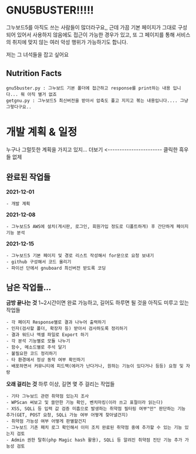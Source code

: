 # GNU5BUSTER!!!!!

그누보드5를 아직도 쓰는 사람들이 많더라구요,, 근데 가끔 기본 페이지가 그대로 구성되어 있어서 사용하지 않음에도 접근이 가능한 경우가 있고, 또 그 페이지를 통해 서비스의 취지에 맞지 않는 여러 악성 행위가 가능하기도 합니다. 

저는 그 녀석들을 잡고 싶어요

## Nutrition Facts
```
gnu5buster.py : 그누보드 기본 폴더에 접근하고 response를 print하는 내용 입니다... 뭐 아직 별거 없죠
getgnu.py : 그누보드5 최신버전을 받아서 압축도 풀고 지지고 볶는 내용입니다.... 그냥 그렇다구요..
```

# 개발 계획 & 일정 
누구나 그럴듯한 계획을 가지고 있지... 더보기 <----------------------- 클릭한 흑우들 없제

## 완료된 작업들

**2021-12-01**
```
- 개발 계획
```

**2021-12-08**
```
- 그누보드5 AWS에 설치(게시판, 로그인, 회원가입 정도로 디폴트하게) 후 간단하게 페이지 기능 분석
```

**2021-12-15**
```
- 그누보드5 기본 페이지 및 경로 리스트 작성해서 for문으로 요청 보내기
- github 구성해서 코드 올리기
- 파이선 단에서 gnuboard 최신버전 받도록 코딩
```

## 남은 작업들...

**금방 끝나는 것**
1~2시간이면 완료 가능하고, 길어도 하루면 될 것을 아직도 미루고 있는 작업들
```
- 각 페이지 Response별로 결과 나누어 출력하기
- 인자(검사할 폴더, 확장자 등) 받아서 검사하도록 정리하기
- 결과 워드나 엑셀 파일로 Export 하기
- 각 분석 기능별로 모듈 나누기
- 함수, 메소드별로 주석 달기
- 불필요한 코드 정리하기
- 타 환경에서 정상 동작 여부 확인하기
- 배포하면서 커뮤니티에 피드백(에러가 난다거나, 원하는 기능이 있다거나 등등) 요청 및 자랑
```

**오래 걸리는 것**
하루 이상, 길면 몇 주 걸리는 작업들

```
- 기타 그누보드 관련 취약점 있는지 조사
- WPScan 써보고 및 쓸만한 기능 확인, 벤치마킹(이라 쓰고 표절이라 읽는다)
- XSS, SQLi 등 입력 값 검증 미흡으로 발생하는 취약점 필터링 여부"만" 판단하는 기능 추가(GET, POST 요청, SQLi 가능 여부 어떻게 찾아낼건지)
- 취약점 가능성 여부 어떻게 판별할건지
- 그누보드 기존 패치 로그 확인해서 이미 조치 완료된 취약점 중에 추가할 수 있는 기능 있는지 검토
- Admin 권한 탈취(php Magic hash 활용), SQLi 등 알려진 취약점 진단 기능 추가 가능성 검토
```


